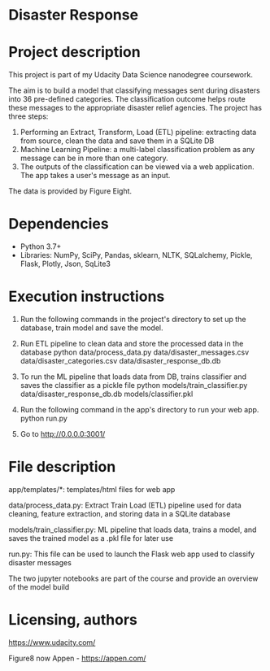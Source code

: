 # Disaster Response

# Project description
This project is part of my Udacity Data Science nanodegree coursework. 

The aim is to build a model that classifying messages sent during disasters into 36 pre-defined categories. The classification outcome helps route these messages to the appropriate disaster relief agencies. The project has three steps:
1. Performing an Extract, Transform, Load (ETL) pipeline: extracting data from source, clean the data and save them in a SQLite DB
2. Machine Learning Pipeline: a multi-label classification problem as any message can be in more than one category.
3. The outputs of the classification can be viewed via a web application. The app takes a user's message as an input.

The data is provided by Figure Eight.

# Dependencies 
- Python 3.7+
- Libraries: NumPy, SciPy, Pandas, sklearn, NLTK, SQLalchemy, Pickle, Flask, Plotly, Json, SqLite3

# Execution instructions
1. Run the following commands in the project's directory to set up the database, train model and save the model.

2. Run ETL pipeline to clean data and store the processed data in the database python data/process_data.py data/disaster_messages.csv data/disaster_categories.csv data/disaster_response_db.db

3. To run the ML pipeline that loads data from DB, trains classifier and saves the classifier as a pickle file python models/train_classifier.py data/disaster_response_db.db models/classifier.pkl

4. Run the following command in the app's directory to run your web app. python run.py

5. Go to http://0.0.0.0:3001/

# File description
app/templates/*: templates/html files for web app

data/process_data.py: Extract Train Load (ETL) pipeline used for data cleaning, feature extraction, and storing data in a SQLite database

models/train_classifier.py: ML pipeline that loads data, trains a model, and saves the trained model as a .pkl file for later use

run.py: This file can be used to launch the Flask web app used to classify disaster messages

The two jupyter notebooks are part of the course and provide an overview of the model build

# Licensing, authors
https://www.udacity.com/

Figure8 now Appen - https://appen.com/


